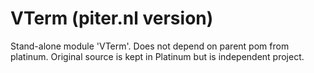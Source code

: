 VTerm (piter.nl version)
===

Stand-alone module 'VTerm'.
Does not depend on parent pom from platinum. 
Original source is kept in Platinum but is independent project.
